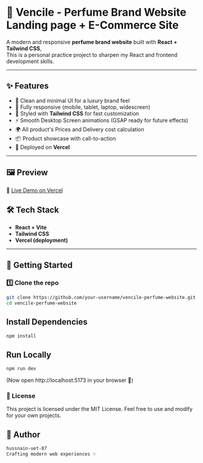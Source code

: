 # 🌸 Vencile - Perfume Brand Website Landing page + E-Commerce Site

A modern and responsive **perfume brand website** built with **React + Tailwind CSS**,  
This is a personal practice project to sharpen my React and frontend development skills.

---


## ✨ Features 
- 🖤 Clean and minimal UI for a luxury brand feel
- 📱 Fully responsive (mobile, tablet, laptop, widescreen)
- 🎨 Styled with **Tailwind CSS** for fast customization
- ⚡ Smooth Desktop Screen animations (GSAP ready for future effects)
- 🌍 All product's Prices and Delivery cost calculation
- 📦 Product showcase with call-to-action
- 🚀 Deployed on **Vercel**

--- 

## 🖼️ Preview
🔗 [Live Demo on Vercel](https://your-vercel-link.vercel.app)  

## 🛠️ Tech Stack
- **React + Vite**
- **Tailwind CSS**
- **Vercel (deployment)**

---

## 🚀 Getting Started

 
### 1️⃣ Clone the repo
```bash
git clone https://github.com/your-username/vencile-perfume-website.git
cd vencile-perfume-website
```

## Install Dependencies
```bash
npm install
```
## Run Locally
```bash
npm run dev
```
(Now open http://localhost:5173 in your browser 🎉)

### 📜 License

This project is licensed under the MIT License.
Feel free to use and modify for your own projects.

## 💎 Author
```bash
hussnain-uet-87
Crafting modern web experiences ✨
```
